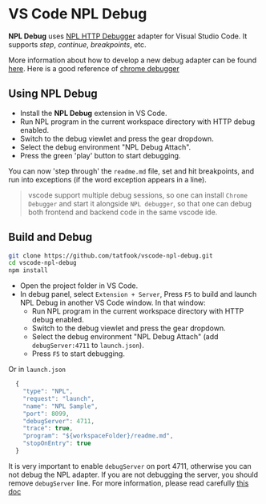 # VS Code NPL Debug

**NPL Debug** uses [NPL HTTP Debugger](https://github.com/LiXizhi/NPLRuntime/wiki/DebugAndLog) adapter for Visual Studio Code.
It supports *step*, *continue*, *breakpoints*, etc.

More information about how to develop a new debug adapter can be found
[here](https://code.visualstudio.com/docs/extensions/example-debuggers). Here is a good reference of [chrome debugger](https://github.com/Microsoft/vscode-chrome-debug-core/blob/master/src/chrome/chromeDebugAdapter.ts)

## Using NPL Debug

* Install the **NPL Debug** extension in VS Code.
* Run NPL program in the current workspace directory with HTTP debug enabled.
* Switch to the debug viewlet and press the gear dropdown.
* Select the debug environment "NPL Debug Attach".
* Press the green 'play' button to start debugging.

You can now 'step through' the `readme.md` file, set and hit breakpoints, and run into exceptions (if the word exception appears in a line).

> vscode support multiple debug sessions, so one can install `Chrome Debugger` and start it alongside `NPL debugger`,
so that one can debug both frontend and backend code in the same vscode ide.

## Build and Debug

```bash
git clone https://github.com/tatfook/vscode-npl-debug.git
cd vscode-npl-debug
npm install
```

* Open the project folder in VS Code.
* In debug panel, select `Extension + Server`,  Press `F5` to build and launch NPL Debug in another VS Code window. In that window:
  * Run NPL program in the current workspace directory with HTTP debug enabled.
  * Switch to the debug viewlet and press the gear dropdown.
  * Select the debug environment "NPL Debug Attach" (add `debugServer:4711` to `launch.json`).
  * Press `F5` to start debugging.

Or in `launch.json`
```js
  {
    "type": "NPL",
    "request": "launch",
    "name": "NPL Sample",
    "port": 8099,
    "debugServer": 4711,
    "trace": true,
    "program": "${workspaceFolder}/readme.md",
    "stopOnEntry": true
  }
```
It is very important to enable `debugServer` on port 4711, otherwise you can not debug the NPL adapter.
If you are not debugging the server, you should remove `debugServer` line.
For more information, please read carefully [this doc](https://code.visualstudio.com/docs/extensions/example-debuggers)
